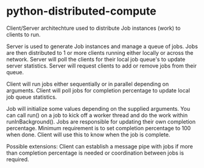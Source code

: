 # python-distributed-compute
Client/Server architechture used to distribute Job instances (work) to clients to run.  

Server is used to generate Job instances and manage a queue of jobs.  Jobs are then distributed to 1 or more clients running either locally or across the network.  Server will poll the clients for their local job queue's to update server statistics.  Server will request clients to add or remove jobs from their queue.

Client will run jobs either sequentially or in parallel depending on arguments.  Client will poll jobs for completion percentage to update local job queue statistics.

Job will initialize some values depending on the supplied arguments.  You can call run() on a job to kick off a worker thread and do the work within runInBackground().  Jobs are responsible for updating their own completion percentage.  Minimum requirement is to set completion percentage to 100 when done.  Client will use this to know when the job is complete.


Possible extensions:
Client can establish a message pipe with jobs if more than completion percentage is needed or coordination between jobs is required.
